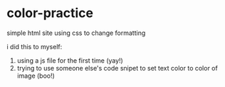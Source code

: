 # color-practice
simple html site using css to change formatting

i did this to myself:
1. using a js file for the first time (yay!)
2. trying to use someone else's code snipet to set text color to color of image (boo!)
